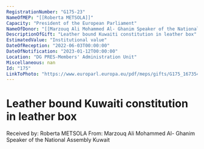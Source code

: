 ```yaml
---
RegistrationNumber: "G175-23"
NameOfMEP: "[[Roberta METSOLA]]"
Capacity: "President of the European Parliament"
NameOfDonor: "[[Marzouq Ali Mohammed Al- Ghanim Speaker of the National Assembly Kuwait]]"
DescriptionOfGift: "Leather bound Kuwaiti constitution in leather box"
EstimatedValue: "Institutional value"
DateOfReception: "2022-06-03T00:00:00"
DateOfNotification: "2023-01-12T00:00:00"
Location: "DG PRES-Members' Administration Unit"
Miscellaneous: nan
Id: "175"
LinkToPhoto: "https://www.europarl.europa.eu/pdf/meps/gifts/G175_1673540232461.jpg#"
---
```


# Leather bound Kuwaiti constitution in leather box

Received by: Roberta METSOLA
From: Marzouq Ali Mohammed Al- Ghanim Speaker of the National Assembly Kuwait
